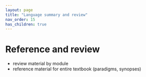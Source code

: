 ```yaml
---
layout: page
title: "Language summary and review"
nav_order: 15
has_children: true
---
```


# Reference and review

- review material by module
- reference material for entire textbook (paradigms, synopses)